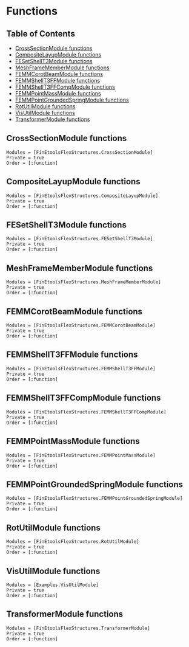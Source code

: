 # Functions

## Table of Contents

- [CrossSectionModule functions](@ref)
- [CompositeLayupModule functions](@ref)
- [FESetShellT3Module functions](@ref)
- [MeshFrameMemberModule functions](@ref)
- [FEMMCorotBeamModule functions](@ref)
- [FEMMShellT3FFModule functions](@ref)
- [FEMMShellT3FFCompModule functions](@ref)
- [FEMMPointMassModule functions](@ref)
- [FEMMPointGroundedSpringModule functions](@ref)
- [RotUtilModule functions](@ref)
- [VisUtilModule functions](@ref)
- [TransformerModule functions](@ref)



## CrossSectionModule functions

```@autodocs
Modules = [FinEtoolsFlexStructures.CrossSectionModule]
Private = true
Order = [:function]
```

## CompositeLayupModule functions

```@autodocs
Modules = [FinEtoolsFlexStructures.CompositeLayupModule]
Private = true
Order = [:function]
```

## FESetShellT3Module functions

```@autodocs
Modules = [FinEtoolsFlexStructures.FESetShellT3Module]
Private = true
Order = [:function]
```

## MeshFrameMemberModule functions

```@autodocs
Modules = [FinEtoolsFlexStructures.MeshFrameMemberModule]
Private = true
Order = [:function]
```

## FEMMCorotBeamModule functions

```@autodocs
Modules = [FinEtoolsFlexStructures.FEMMCorotBeamModule]
Private = true
Order = [:function]
```

## FEMMShellT3FFModule functions

```@autodocs
Modules = [FinEtoolsFlexStructures.FEMMShellT3FFModule]
Private = true
Order = [:function]
```

## FEMMShellT3FFCompModule functions

```@autodocs
Modules = [FinEtoolsFlexStructures.FEMMShellT3FFCompModule]
Private = true
Order = [:function]
```

## FEMMPointMassModule functions

```@autodocs
Modules = [FinEtoolsFlexStructures.FEMMPointMassModule]
Private = true
Order = [:function]
```

## FEMMPointGroundedSpringModule functions

```@autodocs
Modules = [FinEtoolsFlexStructures.FEMMPointGroundedSpringModule]
Private = true
Order = [:function]
```

## RotUtilModule functions

```@autodocs
Modules = [FinEtoolsFlexStructures.RotUtilModule]
Private = true
Order = [:function]
```

## VisUtilModule functions

```@autodocs
Modules = [Examples.VisUtilModule]
Private = true
Order = [:function]
```

## TransformerModule functions

```@autodocs
Modules = [FinEtoolsFlexStructures.TransformerModule]
Private = true
Order = [:function]
```

